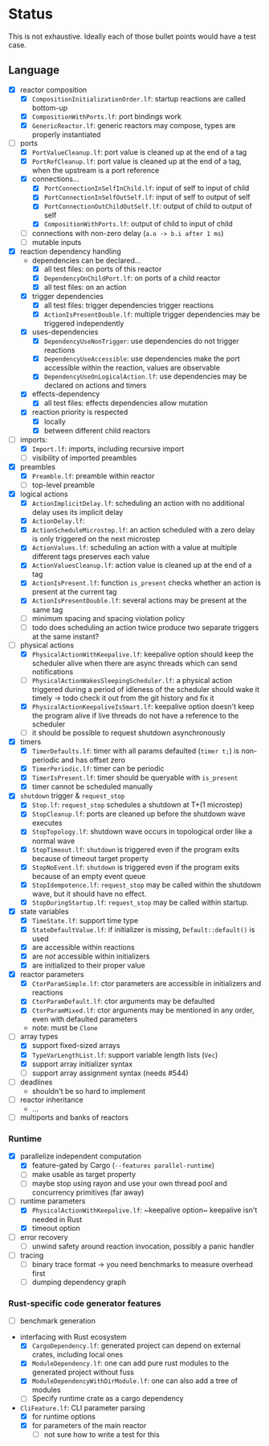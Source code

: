 # Status

This is not exhaustive. Ideally each of those bullet points would have a test case.

## Language

- [x] reactor composition
  - [x] `CompositionInitializationOrder.lf`: startup reactions are called bottom-up
  - [x] `CompositionWithPorts.lf`: port bindings work
  - [x] `GenericReactor.lf`: generic reactors may compose, types are properly instantiated
- [ ] ports
    - [x] `PortValueCleanup.lf`: port value is cleaned up at the end of a tag
    - [x] `PortRefCleanup.lf`: port value is cleaned up at the end of a tag, when the upstream is a port reference
    - [x] connections...
      - [x] `PortConnectionInSelfInChild.lf`: input of self to input of child
      - [x] `PortConnectionInSelfOutSelf.lf`: input of self to output of self
      - [x] `PortConnectionOutChildOutSelf.lf`: output of child to output of self
      - [x] `CompositionWithPorts.lf`: output of child to input of child
    - [ ] connections with non-zero delay (`a.o -> b.i after 1 ms`)
    - [ ] mutable inputs
- [x] reaction dependency handling
    - dependencies can be declared...
      - [x] all test files: on ports of this reactor
      - [x] `DependencyOnChildPort.lf`: on ports of a child reactor
      - [x] all test files: on an action
    - [x] trigger dependencies
      - [x] all test files: trigger dependencies trigger reactions
      - [x] `ActionIsPresentDouble.lf`: multiple trigger dependencies may be triggered independently
    - [x] uses-dependencies
      - [x] `DependencyUseNonTrigger`: use dependencies do not trigger reactions 
      - [x] `DependencyUseAccessible`: use dependencies make the port accessible within the reaction, values are observable 
      - [x] `DependencyUseOnLogicalAction.lf`: use dependencies may be declared on actions and timers
    - [x] effects-dependency
      - [x] all test files: effects dependencies allow mutation
    - [x] reaction priority is respected
      - [x] locally
      - [x] between different child reactors
- [ ] imports:
  - [x] `Import.lf`: imports, including recursive import
  - [ ] visibility of imported preambles
- [x] preambles
  - [x] `Preamble.lf`: preamble within reactor
  - [ ] top-level preamble
- [x] logical actions
    - [x] `ActionImplicitDelay.lf`: scheduling an action with no additional delay uses its implicit delay 
    - [x] `ActionDelay.lf`: 
    - [x] `ActionScheduleMicrostep.lf`: an action scheduled with a zero delay is only triggered on the next microstep
    - [x] `ActionValues.lf`: scheduling an action with a value at multiple different tags preserves each value
    - [x] `ActionValuesCleanup.lf`: action value is cleaned up at the end of a tag
    - [x] `ActionIsPresent.lf`: function `is_present` checks whether an action is present at the current tag
    - [x] `ActionIsPresentDouble.lf`: several actions may be present at the same tag
    - [ ] minimum spacing and spacing violation policy
    - [ ] todo does scheduling an action twice produce two separate triggers at the same instant? 
- [ ] physical actions
  - [x] `PhysicalActionWithKeepalive.lf`: keepalive option should keep the scheduler alive when there are async threads which can send notifications
  - [ ] `PhysicalActionWakesSleepingScheduler.lf`: a physical action triggered during a period of idleness of the scheduler should wake it timely -> todo check it out from the git history and fix it 
  - [x] `PhysicalActionKeepaliveIsSmart.lf`: keepalive option doesn't keep the program alive if live threads do not have a reference to the scheduler
  - [ ] it should be possible to request shutdown asynchronously
- [x] timers
  - [x] `TimerDefaults.lf`: timer with all params defaulted (`timer t;`) is non-periodic and has offset zero
  - [x] `TimerPeriodic.lf`: timer can be periodic
  - [x] `TimerIsPresent.lf`: timer should be queryable with `is_present`
  - [x] timer cannot be scheduled manually
- [x] `shutdown` trigger & `request_stop`
  - [x] `Stop.lf`: `request_stop` schedules a shutdown at T+(1 microstep)
  - [x] `StopCleanup.lf`: ports are cleaned up before the shutdown wave executes
  - [x] `StopTopology.lf`: shutdown wave occurs in topological order like a normal wave
  - [x] `StopTimeout.lf`: `shutdown` is triggered even if the program exits because of timeout target property
  - [x] `StopNoEvent.lf`: `shutdown` is triggered even if the program exits because of an empty event queue
  - [x] `StopIdempotence.lf`: `request_stop` may be called within the shutdown wave, but it should have no effect.
  - [x] `StopDuringStartup.lf`: `request_stop` may be called within startup.
- [x] state variables
  - [x] `TimeState.lf`: support time type
  - [x] `StateDefaultValue.lf`: if initializer is missing, `Default::default()` is used
  - [x] are accessible within reactions
  - [x] are *not* accessible within initializers
  - [x] are initialized to their proper value
- [x] reactor parameters
  - [x] `CtorParamSimple.lf`: ctor parameters are accessible in initializers and reactions
  - [x] `CtorParamDefault.lf`: ctor arguments may be defaulted
  - [x] `CtorParamMixed.lf`: ctor arguments may be mentioned in any order, even with defaulted parameters
  - note: must be `Clone`
- [ ] array types
  - [x] support fixed-sized arrays
  - [x] `TypeVarLengthList.lf`: support variable length lists (`Vec`)
  - [x] support array initializer syntax
  - [ ] support array assignment syntax (needs #544)
- [ ] deadlines
  -  shouldn't be so hard to implement
- [ ] reactor inheritance
  - ...
- [ ] multiports and banks of reactors

### Runtime

- [x] parallelize independent computation
  - [x] feature-gated by Cargo (`--features parallel-runtime`)
  - [ ] make usable as target property
  - [ ] maybe stop using rayon and use your own thread pool and concurrency primitives (far away)
- [ ] runtime parameters
  - [x] `PhysicalActionWithKeepalive.lf`: ~keepalive option~ keepalive isn't needed in Rust
  - [x] timeout option
- [ ] error recovery
  - [ ] unwind safety around reaction invocation, possibly a panic handler
- [ ] tracing
  - [ ] binary trace format -> you need benchmarks to measure overhead first
  - [ ] dumping dependency graph

### Rust-specific code generator features

- [ ] benchmark generation
- interfacing with Rust ecosystem
  - [x] `CargoDependency.lf`: generated project can depend on external crates, including local ones
  - [x] `ModuleDependency.lf`: one can add pure rust modules to the generated project without fuss
  - [x] `ModuleDependencyWithDirModule.lf`: one can also add a tree of modules
  - [ ] Specify runtime crate as a cargo dependency
- `CliFeature.lf`: CLI parameter parsing
  - [x] for runtime options
  - [x] for parameters of the main reactor
    - [ ] not sure how to write a test for this
